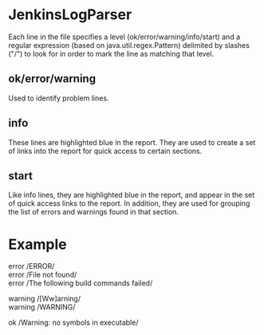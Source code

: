 # JenkinsLogParser
Each line in the file specifies a level (ok/error/warning/info/start) and a regular expression (based on java.util.regex.Pattern) delimited by slashes ("/") to look for in order to mark the line as matching that level.

## ok/error/warning
Used to identify problem lines.

## info
These lines are highlighted blue in the report. They are used to create a set of links into the report for quick access to certain sections.

## start
Like info lines, they are highlighted blue in the report, and appear in the set of quick access links to the report. In addition, they are used for grouping the list of errors and warnings found in that section.

# Example
error /ERROR/  
error /File not found/  
error /The following build commands failed/  

warning /[Ww]arning/  
warning /WARNING/  

ok /Warning: no symbols in executable/
